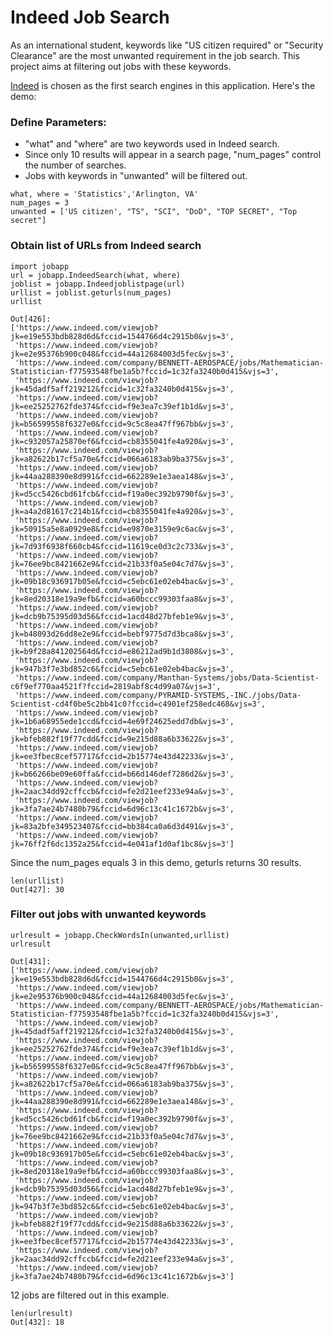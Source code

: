 # Indeed Job Search
As an international student, keywords like "US citizen required" or "Security Clearance" are the most unwanted requirement in the job search. This project aims at filtering out jobs with these keywords.

[Indeed](https://www.indeed.com/) is chosen as the first search engines in this application. Here's the demo:

### Define Parameters:

* "what" and "where" are two keywords used in Indeed search.
* Since only 10 results will appear in a search page, "num_pages" control the number of searches.
* Jobs with keywords in "unwanted" will be filtered out.
```
what, where = 'Statistics','Arlington, VA'
num_pages = 3
unwanted = ['US citizen', "TS", "SCI", "DoD", "TOP SECRET", "Top secret"]
```

### Obtain list of URLs from Indeed search

```
import jobapp
url = jobapp.IndeedSearch(what, where)
joblist = jobapp.Indeedjoblistpage(url)
urllist = joblist.geturls(num_pages)
urllist
```
```
Out[426]: 
['https://www.indeed.com/viewjob?jk=e19e553bdb828d6d&fccid=1544766d4c2915b0&vjs=3',
 'https://www.indeed.com/viewjob?jk=e2e95376b900c048&fccid=44a12684003d5fec&vjs=3',
 'https://www.indeed.com/company/BENNETT-AEROSPACE/jobs/Mathematician-Statistician-f77593548fbe1a5b?fccid=1c32fa3240b0d415&vjs=3',
 'https://www.indeed.com/viewjob?jk=45dadf5aff219212&fccid=1c32fa3240b0d415&vjs=3',
 'https://www.indeed.com/viewjob?jk=ee25252762fde374&fccid=f9e3ea7c39ef1b1d&vjs=3',
 'https://www.indeed.com/viewjob?jk=b56599558f6327e0&fccid=9c5c8ea47ff967bb&vjs=3',
 'https://www.indeed.com/viewjob?jk=c932057a25870ef6&fccid=cb8355041fe4a920&vjs=3',
 'https://www.indeed.com/viewjob?jk=a82622b17cf5a70e&fccid=066a6183ab9ba375&vjs=3',
 'https://www.indeed.com/viewjob?jk=44aa288390e8d991&fccid=662289e1e3aea148&vjs=3',
 'https://www.indeed.com/viewjob?jk=d5cc5426cbd61fcb&fccid=f19a0ec392b9790f&vjs=3',
 'https://www.indeed.com/viewjob?jk=a4a2d81617c214b1&fccid=cb8355041fe4a920&vjs=3',
 'https://www.indeed.com/viewjob?jk=50915a5e8a0929e8&fccid=e9870e3159e9c6ac&vjs=3',
 'https://www.indeed.com/viewjob?jk=7d93f6938f660cb4&fccid=11619ce0d3c2c733&vjs=3',
 'https://www.indeed.com/viewjob?jk=76ee9bc8421662e9&fccid=21b33f0a5e04c7d7&vjs=3',
 'https://www.indeed.com/viewjob?jk=09b18c936917b05e&fccid=c5ebc61e02eb4bac&vjs=3',
 'https://www.indeed.com/viewjob?jk=8ed20318e19a9efb&fccid=a60bccc99303faa8&vjs=3',
 'https://www.indeed.com/viewjob?jk=dcb9b75395d03d56&fccid=1acd48d27bfeb1e9&vjs=3',
 'https://www.indeed.com/viewjob?jk=b48093d26dd8e2e9&fccid=bebf9775d7d3bca8&vjs=3',
 'https://www.indeed.com/viewjob?jk=b9f28a841202564d&fccid=e86212ad9b1d3808&vjs=3',
 'https://www.indeed.com/viewjob?jk=947b3f7e3bd852c6&fccid=c5ebc61e02eb4bac&vjs=3',
 'https://www.indeed.com/company/Manthan-Systems/jobs/Data-Scientist-c6f9ef770aa4521f?fccid=2819abf8c4d99a07&vjs=3',
 'https://www.indeed.com/company/PYRAMID-SYSTEMS,-INC./jobs/Data-Scientist-cd4f0be5c2bb41c0?fccid=c4901ef258edc468&vjs=3',
 'https://www.indeed.com/viewjob?jk=1b6a68955ede1ccd&fccid=4e69f24625edd7db&vjs=3',
 'https://www.indeed.com/viewjob?jk=bfeb882f19f77cdd&fccid=9e215d88a6b33622&vjs=3',
 'https://www.indeed.com/viewjob?jk=ee3fbec8cef57717&fccid=2b15774e43d42233&vjs=3',
 'https://www.indeed.com/viewjob?jk=b66266be09e60ffa&fccid=b66d146def7286d2&vjs=3',
 'https://www.indeed.com/viewjob?jk=2aac34dd92cffccb&fccid=fe2d21eef233e94a&vjs=3',
 'https://www.indeed.com/viewjob?jk=3fa7ae24b7480b79&fccid=6d96c13c41c1672b&vjs=3',
 'https://www.indeed.com/viewjob?jk=83a2bfe349523407&fccid=bb384ca0a6d3d491&vjs=3',
 'https://www.indeed.com/viewjob?jk=76ff2f6dc1352a25&fccid=4e041af1d0af1bc8&vjs=3']
```

Since the num_pages equals 3 in this demo, geturls returns 30 results.
```
len(urllist)
Out[427]: 30
```

### Filter out jobs with unwanted keywords

```
urlresult = jobapp.CheckWordsIn(unwanted,urllist)
urlresult
```
```
Out[431]: 
['https://www.indeed.com/viewjob?jk=e19e553bdb828d6d&fccid=1544766d4c2915b0&vjs=3',
 'https://www.indeed.com/viewjob?jk=e2e95376b900c048&fccid=44a12684003d5fec&vjs=3',
 'https://www.indeed.com/company/BENNETT-AEROSPACE/jobs/Mathematician-Statistician-f77593548fbe1a5b?fccid=1c32fa3240b0d415&vjs=3',
 'https://www.indeed.com/viewjob?jk=45dadf5aff219212&fccid=1c32fa3240b0d415&vjs=3',
 'https://www.indeed.com/viewjob?jk=ee25252762fde374&fccid=f9e3ea7c39ef1b1d&vjs=3',
 'https://www.indeed.com/viewjob?jk=b56599558f6327e0&fccid=9c5c8ea47ff967bb&vjs=3',
 'https://www.indeed.com/viewjob?jk=a82622b17cf5a70e&fccid=066a6183ab9ba375&vjs=3',
 'https://www.indeed.com/viewjob?jk=44aa288390e8d991&fccid=662289e1e3aea148&vjs=3',
 'https://www.indeed.com/viewjob?jk=d5cc5426cbd61fcb&fccid=f19a0ec392b9790f&vjs=3',
 'https://www.indeed.com/viewjob?jk=76ee9bc8421662e9&fccid=21b33f0a5e04c7d7&vjs=3',
 'https://www.indeed.com/viewjob?jk=09b18c936917b05e&fccid=c5ebc61e02eb4bac&vjs=3',
 'https://www.indeed.com/viewjob?jk=8ed20318e19a9efb&fccid=a60bccc99303faa8&vjs=3',
 'https://www.indeed.com/viewjob?jk=dcb9b75395d03d56&fccid=1acd48d27bfeb1e9&vjs=3',
 'https://www.indeed.com/viewjob?jk=947b3f7e3bd852c6&fccid=c5ebc61e02eb4bac&vjs=3',
 'https://www.indeed.com/viewjob?jk=bfeb882f19f77cdd&fccid=9e215d88a6b33622&vjs=3',
 'https://www.indeed.com/viewjob?jk=ee3fbec8cef57717&fccid=2b15774e43d42233&vjs=3',
 'https://www.indeed.com/viewjob?jk=2aac34dd92cffccb&fccid=fe2d21eef233e94a&vjs=3',
 'https://www.indeed.com/viewjob?jk=3fa7ae24b7480b79&fccid=6d96c13c41c1672b&vjs=3']
```

12 jobs are filtered out in this example. 
```
len(urlresult)
Out[432]: 18
```
